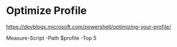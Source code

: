 # Optimize Profile

https://devblogs.microsoft.com/powershell/optimizing-your-profile/

Measure-Script -Path $profile -Top 5
